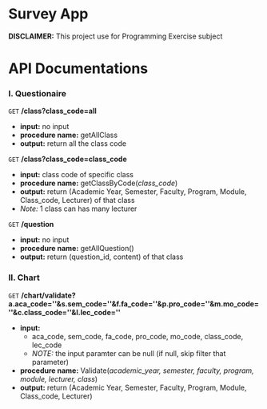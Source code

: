 # Survey App
 **DISCLAIMER:** This project use for Programming Exercise subject

 # API Documentations

### I. Questionaire

`GET` **/class?class_code=all**
- **input:** no input
- **procedure name:** getAllClass
- **output:** return all the class code

`GET` **/class?class_code=class_code**
- **input:** class code of specific class
- **procedure name:** getClassByCode(*class_code*)
- **output:** return (Academic Year, Semester, Faculty, Program, Module, Class_code, Lecturer) of that class
- *Note:* 1 class can has many lecturer

`GET` **/question**
- **input:** no input
- **procedure name:** getAllQuestion()
- **output:** return (question_id, content) of that class

### II. Chart

`GET` **/chart/validate?a.aca_code=''&s.sem_code=''&f.fa_code=''&p.pro_code=''&m.mo_code=''&c.class_code=''&l.lec_code=''**
- **input:** 
    - aca_code, sem_code, fa_code, pro_code, mo_code, class_code, lec_code
    - *NOTE:* the input paramter can be null (if null, skip filter that parameter)
- **procedure name:** Validate(*academic_year, semester, faculty, program, module, lecturer, class*)
- **output:** return (Academic Year, Semester, Faculty, Program, Module, Class_code, Lecturer) 